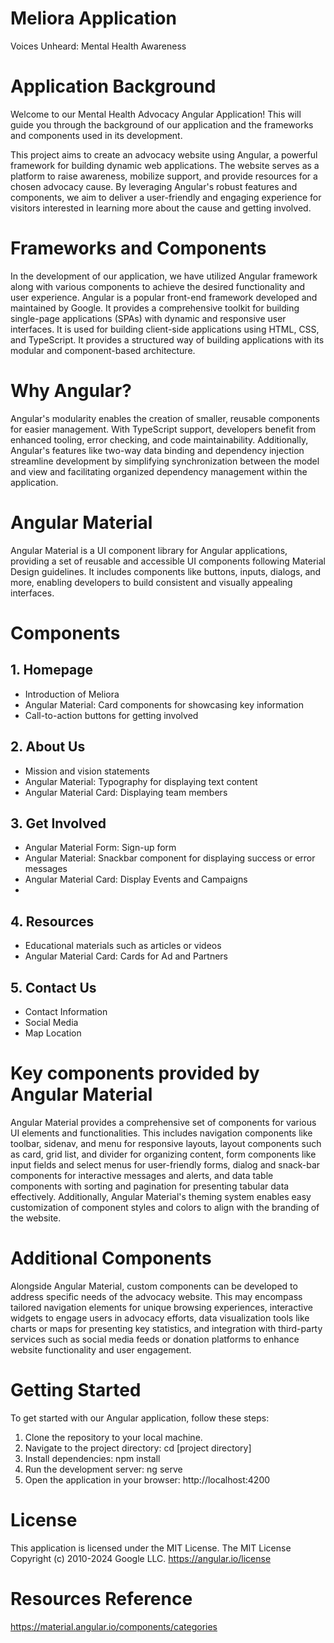 #  Meliora Application 
Voices Unheard: Mental Health Awareness

# Application Background

Welcome to our Mental Health Advocacy Angular Application! This will guide you through the background of our application and the frameworks and components used in its development.

This project aims to create an advocacy website using Angular, a powerful framework for building dynamic web applications. The website serves as a platform to raise awareness, mobilize support, and provide resources for a chosen advocacy cause. By leveraging Angular's robust features and components, we aim to deliver a user-friendly and engaging experience for visitors interested in learning more about the cause and getting involved.

# Frameworks and Components
In the development of our application, we have utilized Angular framework along with various components to achieve the desired functionality and user experience. Angular is a popular front-end framework developed and maintained by Google. It provides a comprehensive toolkit for building single-page applications (SPAs) with dynamic and responsive user interfaces. It is used for  building client-side applications using HTML, CSS, and TypeScript. It provides a structured way of building applications with its modular and component-based architecture.

# Why Angular?
Angular's modularity enables the creation of smaller, reusable components for easier management. With TypeScript support, developers benefit from enhanced tooling, error checking, and code maintainability. Additionally, Angular's features like two-way data binding and dependency injection streamline development by simplifying synchronization between the model and view and facilitating organized dependency management within the application.

# Angular Material
Angular Material is a UI component library for Angular applications, providing a set of reusable and accessible UI components following Material Design guidelines. It includes components like buttons, inputs, dialogs, and more, enabling developers to build consistent and visually appealing interfaces.

# Components

## 1. Homepage
   - Introduction of Meliora
   - Angular Material: Card components for showcasing key information
   - Call-to-action buttons for getting involved

## 2. About Us
   - Mission and vision statements
   - Angular Material: Typography for displaying text content
   - Angular Material Card: Displaying team members

## 3. Get Involved
   - Angular Material Form: Sign-up form
   - Angular Material: Snackbar component for displaying success or error messages
   - Angular Material Card: Display Events and Campaigns
   - 
## 4. Resources
   - Educational materials such as articles or videos
   - Angular Material Card: Cards for Ad and Partners


## 5. Contact Us
   - Contact Information
   - Social Media
   - Map Location

# Key components provided by Angular Material
Angular Material provides a comprehensive set of components for various UI elements and functionalities. This includes navigation components like toolbar, sidenav, and menu for responsive layouts, layout components such as card, grid list, and divider for organizing content, form components like input fields and select menus for user-friendly forms, dialog and snack-bar components for interactive messages and alerts, and data table components with sorting and pagination for presenting tabular data effectively. Additionally, Angular Material's theming system enables easy customization of component styles and colors to align with the branding of the website.

# Additional Components
Alongside Angular Material, custom components can be developed to address specific needs of the advocacy website. This may encompass tailored navigation elements for unique browsing experiences, interactive widgets to engage users in advocacy efforts, data visualization tools like charts or maps for presenting key statistics, and integration with third-party services such as social media feeds or donation platforms to enhance website functionality and user engagement.


# Getting Started
To get started with our Angular application, follow these steps:

1. Clone the repository to your local machine.
2. Navigate to the project directory: cd [project directory]
3. Install dependencies: npm install
4. Run the development server: ng serve
5. Open the application in your browser: http://localhost:4200
   
# License
This application is licensed under the MIT License. The MIT License Copyright (c) 2010-2024 Google LLC. https://angular.io/license

# Resources Reference
https://material.angular.io/components/categories


